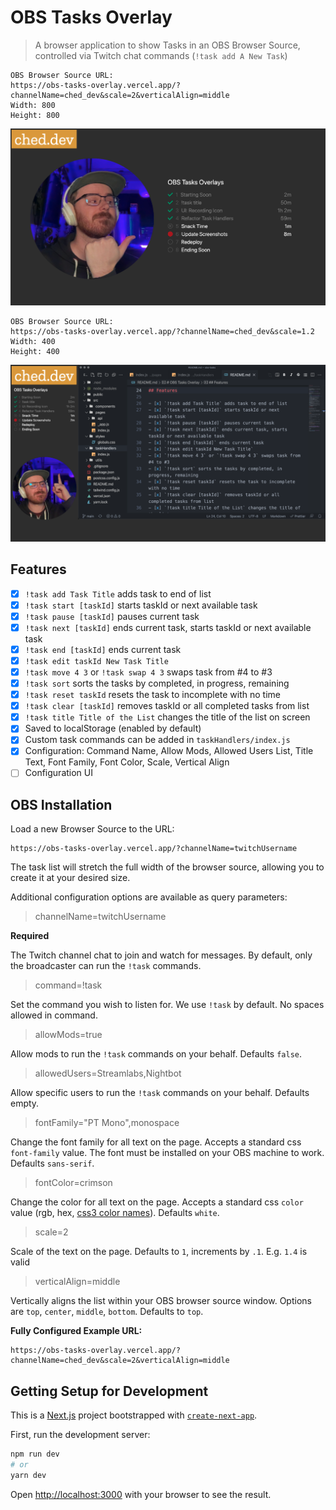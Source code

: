 # OBS Tasks Overlay

> A browser application to show Tasks in an OBS Browser Source, controlled via Twitch chat commands (`!task add A New Task`)


```
OBS Browser Source URL: 
https://obs-tasks-overlay.vercel.app/?channelName=ched_dev&scale=2&verticalAlign=middle
Width: 800
Height: 800
```

![Tasks Scaled and Centered](./public/screenshots/tasks-big-screen.png)

```
OBS Browser Source URL: 
https://obs-tasks-overlay.vercel.app/?channelName=ched_dev&scale=1.2
Width: 400
Height: 400
```

![Tasks Sidebar](./public/screenshots/tasks-sidebar.png)

## Features

- [x] `!task add Task Title` adds task to end of list
- [x] `!task start [taskId]` starts taskId or next available task
- [x] `!task pause [taskId]` pauses current task
- [x] `!task next [taskId]` ends current task, starts taskId or next available task
- [x] `!task end [taskId]` ends current task
- [x] `!task edit taskId New Task Title`
- [x] `!task move 4 3` or `!task swap 4 3` swaps task from #4 to #3
- [x] `!task sort` sorts the tasks by completed, in progress, remaining
- [x] `!task reset taskId` resets the task to incomplete with no time
- [x] `!task clear [taskId]` removes taskId or all completed tasks from list
- [x] `!task title Title of the List` changes the title of the list on screen
- [x] Saved to localStorage (enabled by default)
- [x] Custom task commands can be added in `taskHandlers/index.js`
- [x] Configuration: Command Name, Allow Mods, Allowed Users List, Title Text, Font Family, Font Color, Scale, Vertical Align
- [ ] Configuration UI

## OBS Installation

Load a new Browser Source to the URL:

```
https://obs-tasks-overlay.vercel.app/?channelName=twitchUsername
```

The task list will stretch the full width of the browser source, allowing you to create it at your desired size.

Additional configuration options are available as query parameters:

> channelName=twitchUsername

**Required**

The Twitch channel chat to join and watch for messages. By default, only the broadcaster can run the `!task` commands.

> command=!task

Set the command you wish to listen for. We use `!task` by default. No spaces allowed in command.

> allowMods=true

Allow mods to run the `!task` commands on your behalf. Defaults `false`.

> allowedUsers=Streamlabs,Nightbot

Allow specific users to run the `!task` commands on your behalf. Defaults empty.

> fontFamily="PT Mono",monospace

Change the font family for all text on the page. Accepts a standard css `font-family` value. The font must be installed on your OBS machine to work. Defaults `sans-serif`.

> fontColor=crimson

Change the color for all text on the page. Accepts a standard css `color` value (rgb, hex, [css3 color names](http://www.colors.commutercreative.com/grid/)). Defaults `white`.

> scale=2

Scale of the text on the page. Defaults to `1`, increments by `.1`. E.g. `1.4` is valid

> verticalAlign=middle

Vertically aligns the list within your OBS browser source window. Options are `top`, `center`, `middle`, `bottom`. Defaults to `top`.

**Fully Configured Example URL:**
```
https://obs-tasks-overlay.vercel.app/?channelName=ched_dev&scale=2&verticalAlign=middle
```

## Getting Setup for Development

This is a [Next.js](https://nextjs.org/) project bootstrapped with [`create-next-app`](https://github.com/vercel/next.js/tree/canary/packages/create-next-app).

First, run the development server:

```bash
npm run dev
# or
yarn dev
```

Open [http://localhost:3000](http://localhost:3000) with your browser to see the result.
